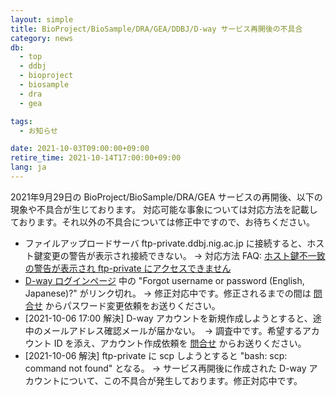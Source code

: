 ```yaml
---
layout: simple
title: BioProject/BioSample/DRA/GEA/DDBJ/D-way サービス再開後の不具合
category: news
db:
  - top
  - ddbj
  - bioproject
  - biosample
  - dra
  - gea

tags:
  - お知らせ

date: 2021-10-03T09:00:00+09:00
retire_time: 2021-10-14T17:00:00+09:00
lang: ja
---
```


2021年9月29日の BioProject/BioSample/DRA/GEA サービスの再開後、以下の現象や不具合が生じております。
対応可能な事象については対応方法を記載しております。それ以外の不具合については修正中ですので、お待ちください。    

* ファイルアップロードサーバ ftp-private.ddbj.nig.ac.jp に接続すると、ホスト鍵変更の警告が表示され接続できない。 → 対応方法 FAQ: [ホスト鍵不一致の警告が表示され ftp-private にアクセスできません](/faq/ja/known-hosts.html)    
* [D-way ログインページ](https://ddbj.nig.ac.jp/D-way/login_form) 中の "Forgot username or password (English, Japanese)?" がリンク切れ。 → 修正対応中です。修正されるまでの間は [問合せ](/contact-ddbj.html) からパスワード変更依頼をお送りください。   
* [2021-10-06 17:00 解決] D-way アカウントを新規作成しようとすると、途中のメールアドレス確認メールが届かない。　→ 調査中です。希望するアカウント ID を添え、アカウント作成依頼を [問合せ](/contact-ddbj.html) からお送りください。   
* [2021-10-06 解決] ftp-private に scp しようとすると "bash: scp: command not found" となる。 → サービス再開後に作成された D-way アカウントについて、この不具合が発生しております。修正対応中です。    



